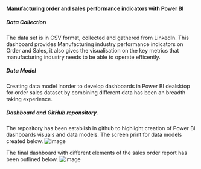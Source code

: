 #### Manufacturing order and sales performance indicators with Power BI
##### Data Collection
The data set is in CSV format, collected and gathered from LinkedIn. This dashboard provides Manufacturing industry performance indicators on Order and Sales, it also gives the visualisation on the key metrics that manufacturing industry needs to be able to operate efficently.
##### Data Model
Creating data model inorder to develop dashboards in Power BI dealsktop for order sales dataset by combining different data has been an breadth taking experience.

##### Dashboard and GitHub reponsitory.
The repository has been establish in github to highlight creation of Power BI dashboards visuals and data models.
The screen print for data models created below.
![image](https://github.com/user-attachments/assets/4b444b4f-a449-401f-b617-eba7ac15625f)

The final dashboard with different elements of the sales order report has been outlined below.
![image](https://github.com/user-attachments/assets/d9bb1a5b-894f-4abe-b8cf-f78075071082)
